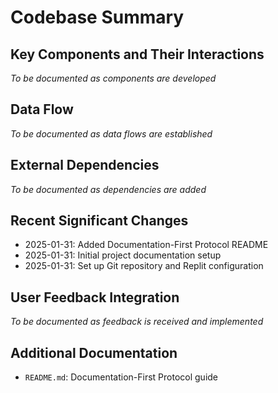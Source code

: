 # Codebase Summary

## Key Components and Their Interactions
*To be documented as components are developed*

## Data Flow
*To be documented as data flows are established*

## External Dependencies
*To be documented as dependencies are added*

## Recent Significant Changes
- 2025-01-31: Added Documentation-First Protocol README
- 2025-01-31: Initial project documentation setup
- 2025-01-31: Set up Git repository and Replit configuration

## User Feedback Integration
*To be documented as feedback is received and implemented*

## Additional Documentation
- `README.md`: Documentation-First Protocol guide
